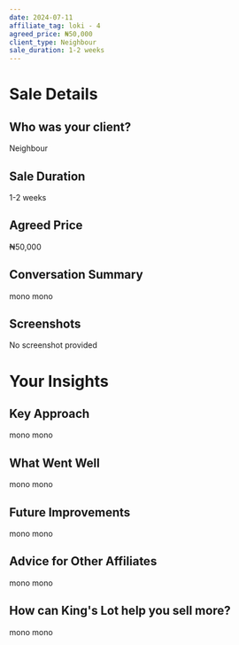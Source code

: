 ```yaml
---
date: 2024-07-11
affiliate_tag: loki - 4
agreed_price: ₦50,000
client_type: Neighbour
sale_duration: 1-2 weeks
---
```


# Sale Details

## Who was your client?
Neighbour

## Sale Duration
1-2 weeks

## Agreed Price
₦50,000

## Conversation Summary
mono mono

## Screenshots
No screenshot provided

# Your Insights

## Key Approach
mono mono

## What Went Well
mono mono

## Future Improvements
mono mono

## Advice for Other Affiliates
mono mono

## How can King's Lot help you sell more?
mono mono
